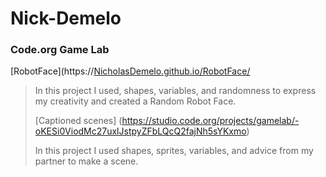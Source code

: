# Nick-Demelo
### Code.org Game Lab
[RobotFace](https://[NicholasDemelo.github.io/RobotFace/](https://nicholasdemelo.github.io/RobotFace/)
> In this project I used, shapes, variables, and randomness to express my creativity and created a Random Robot Face.
>
> [Captioned scenes] (https://studio.code.org/projects/gamelab/-oKESi0ViodMc27uxlJstpyZFbLQcQ2fajNh5sYKxmo)
>
> In this project I used shapes, sprites, variables, and advice from my partner to make a scene.

